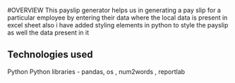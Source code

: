 #OVERVIEW
This payslip generator helps us in generating a  pay slip for a particular employee by entering their data where the local data is present in excel sheet 
also  i have added styling elements in python to style the payslip as well the data present in it 
## Technologies used 
Python 
Python libraries - pandas, os , num2words , reportlab 
